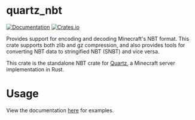 # quartz_nbt

[![Documentation](https://docs.rs/quartz_nbt/badge.svg)](https://docs.rs/quartz_nbt/)
[![Crates.io](https://img.shields.io/crates/v/quartz_nbt.svg)](https://crates.io/crates/quartz_nbt)

Provides support for encoding and decoding Minecraft's NBT format. This crate supports both
zlib and gz compression, and also provides tools for converting NBT data to stringified NBT
(SNBT) and vice versa.

This crate is the standalone NBT crate for [Quartz](https://github.com/Rusty-Quartz/Quartz),
a Minecraft server implementation in Rust.

# Usage

View the documentation [here](https://docs.rs/quartz_nbt) for examples.
